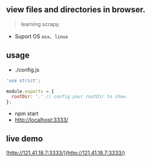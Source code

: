 ## view files and directories in browser.
> learning scrapy.

- Suport OS  `osx`、`linux`


## usage

- ./config.js

```javascript
'use strict';

module.exports = {
  rootDir: '.' // config your rootDir to show.
};
```

- npm start
- [http://localhost:3333/](http://localhost:3333/)

## live demo

[http://121.41.18.7:3333/](http://121.41.18.7:3333/)
